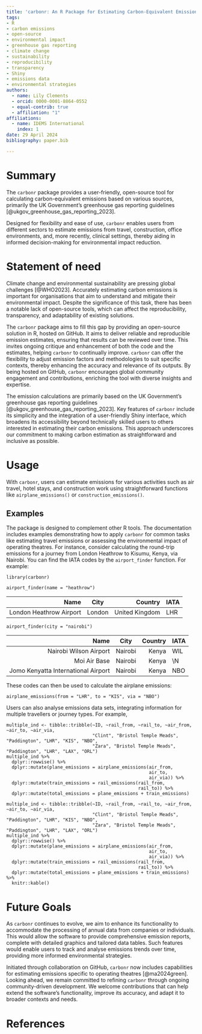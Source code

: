 ```yaml
---
title: 'carbonr: An R Package for Estimating Carbon-Equivalent Emissions'
tags:
- R
- carbon emissions
- open-source
- environmental impact
- greenhouse gas reporting
- climate change
- sustainability
- reproducibility
- transparency
- Shiny
- emissions data
- environmental strategies
authors:
  - name: Lily Clements
  - orcid: 0000-0001-8864-0552
  - equal-contrib: true
  - affiliation: "1"
affiliations:
  - name: IDEMS International
    index: 1
date: 29 April 2024
bibliography: paper.bib

---
```

  
# Summary
  
The `carbonr` package provides a user-friendly, open-source tool for calculating carbon-equivalent emissions based on various sources, primarily the UK Government’s greenhouse gas reporting guidelines [@ukgov_greenhouse_gas_reporting_2023].

Designed for flexibility and ease of use, `carbonr` enables users from different sectors to estimate emissions from travel, construction, office environments, and, more recently, clinical settings, thereby aiding in informed decision-making for environmental impact reduction.

# Statement of need
Climate change and environmental sustainability are pressing global challenges [@WHO2023]. Accurately estimating carbon emissions is important for organisations that aim to understand and mitigate their environmental impact. Despite the significance of this task, there has been a notable lack of open-source tools, which can affect the reproducibility, transparency, and adaptability of existing solutions.

The `carbonr` package aims to fill this gap by providing an open-source solution in R, hosted on GitHub. It aims to deliver reliable and reproducible emission estimates, ensuring that results can be reviewed over time. This invites ongoing critique and enhancement of both the code and the estimates, helping `carbonr` to continually improve.
`carbonr` can offer the flexibility to adjust emission factors and methodologies to suit specific contexts, thereby enhancing the accuracy and relevance of its outputs. By being hosted on GitHub, `carbonr` encourages global community engagement and contributions, enriching the tool with diverse insights and expertise.

The emission calculations are primarily based on the UK Government’s greenhouse gas reporting guidelines [@ukgov_greenhouse_gas_reporting_2023]. Key features of `carbonr` include its simplicity and the integration of a user-friendly Shiny interface, which broadens its accessibility beyond technically skilled users to others interested in estimating their carbon emissions. This approach underscores our commitment to making carbon estimation as straightforward and inclusive as possible.

# Usage
With `carbonr`, users can estimate emissions for various activities such as air travel, hotel stays, and construction work using straightforward functions like `airplane_emissions()` or `construction_emissions()`. 

## Examples
The package is designed to complement other R tools. The documentation includes examples demonstrating how to apply `carbonr` for common tasks like estimating travel emissions or assessing the environmental impact of operating theatres. For instance, consider calculating the round-trip emissions for a journey from London Heathrow to Kisumu, Kenya, via Nairobi. You can find the IATA codes by the `airport_finder` function. For example:
  
```{r, message = FALSE, warning = FALSE}
library(carbonr)
```
```{r, message = FALSE, warning = FALSE, eval=FALSE, include=TRUE}
airport_finder(name = "heathrow")
```
| Name                     | City    | Country        | IATA |
|-------------------------:|:-------:|---------------:|------|
| London Heathrow Airport  | London  | United Kingdom | LHR  |

```{r, message = FALSE, warning = FALSE, eval=FALSE, include=TRUE}
airport_finder(city = "nairobi")
```
| Name                               | City    | Country        | IATA |
|-----------------------------------:|:-------:|---------------:|------|
|Nairobi Wilson Airport	             | Nairobi | Kenya          | WIL  |	
|Moi Air Base	                       | Nairobi | Kenya	        | \\N	 |
|Jomo Kenyatta International Airport | Nairobi | Kenya	        | NBO  |

These codes can then be used to calculate the airplane emissions:
  
```{r, message = FALSE, warning = FALSE}
airplane_emissions(from = "LHR", to = "KIS", via = "NBO")
```

Users can also analyse emissions data sets, integrating information for multiple travellers or journey types. For example,

```{r, message = FALSE, warning = FALSE, eval=FALSE, include=TRUE}
multiple_ind <- tibble::tribble(~ID, ~rail_from, ~rail_to, ~air_from, ~air_to, ~air_via,
                                "Clint", "Bristol Temple Meads", "Paddington", "LHR", "KIS", "NBO",
                                "Zara", "Bristol Temple Meads", "Paddington", "LHR", "LAX", "ORL")
multiple_ind %>%
  dplyr::rowwise() %>%
  dplyr::mutate(plane_emissions = airplane_emissions(air_from,
                                                     air_to,
                                                     air_via)) %>%
  dplyr::mutate(train_emissions = rail_emissions(rail_from,
                                                 rail_to)) %>%
  dplyr::mutate(total_emissions = plane_emissions + train_emissions)
```
```{r, message = FALSE, warning = FALSE, echo = FALSE}
multiple_ind <- tibble::tribble(~ID, ~rail_from, ~rail_to, ~air_from, ~air_to, ~air_via,
                                "Clint", "Bristol Temple Meads", "Paddington", "LHR", "KIS", "NBO",
                                "Zara", "Bristol Temple Meads", "Paddington", "LHR", "LAX", "ORL")
multiple_ind %>%
  dplyr::rowwise() %>%
  dplyr::mutate(plane_emissions = airplane_emissions(air_from,
                                                     air_to,
                                                     air_via)) %>%
  dplyr::mutate(train_emissions = rail_emissions(rail_from,
                                                 rail_to)) %>%
  dplyr::mutate(total_emissions = plane_emissions + train_emissions) %>%
  knitr::kable()
```

# Future Goals
As `carbonr` continues to evolve, we aim to enhance its functionality to accommodate the processing of annual data from companies or individuals. This would allow the software to provide comprehensive emission reports, complete with detailed graphics and tailored data tables. Such features would enable users to track and analyse emissions trends over time, providing more informed environmental strategies.

Initiated through collaboration on GitHub, `carbonr` now includes capabilities for estimating emissions specific to operating theatres [@ma2024green]. Looking ahead, we remain committed to refining `carbonr` through ongoing community-driven development. We welcome contributions that can help extend the software’s functionality, improve its accuracy, and adapt it to broader contexts and needs.

# References